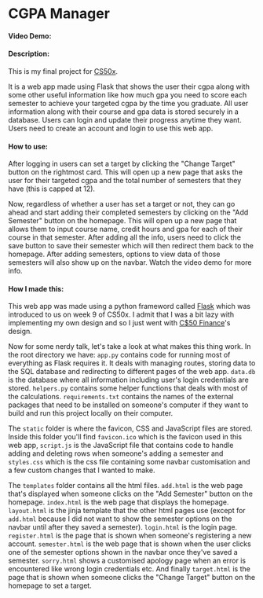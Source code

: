 # CGPA Manager
#### Video Demo:  <URL HERE>
#### Description:
This is my final project for [CS50x](https://cs50.harvard.edu/x/).

It is a web app made using Flask that shows the user their cgpa along with some other useful information like how much gpa you need to score each semester to achieve your targeted cgpa by the time you graduate. All user information along with their course and gpa data is stored securely in a database. Users can login and update their progress anytime they want. Users need to create an account and login to use this web app.

#### How to use:
After logging in users can set a target by clicking the "Change Target" button on the rightmost card. This will open up a new page that asks the user for their targeted cgpa and the total number of semesters that they have (this is capped at 12).

Now, regardless of whether a user has set a target or not, they can go ahead and start adding their completed semesters by clicking on the "Add Semester" button on the homepage. This will open up a new page that allows them to input course name, credit hours and gpa for each of their course in that semester. After adding all the info, users need to click the save button to save their semester which will then redirect them back to the homepage. After adding semesters, options to view data of those semesters will also show up on the navbar.
Watch the video demo for more info.

#### How I made this:
This web app was made using a python frameword called [Flask](https://flask.palletsprojects.com/en/3.0.x/) which was introduced to us on week 9 of CS50x. I admit that I was a bit lazy with implementing my own design and so I just went with [C$50 Finance](https://finance.cs50.net/login)'s design.

Now for some nerdy talk, let's take a look at what makes this thing work.
In the root directory we have:
`app.py` contains code for running most of everything as Flask requires it. It deals with managing routes, storing data to the SQL database and redirecting to different pages of the web app.
`data.db` is the database where all information including user's login credentials are stored.
`helpers.py` contains some helper functions that deals with most of the calculations.
`requirements.txt` contains the names of the external packages that need to be installed on someone's computer if they want to build and run this project locally on their computer.

The `static` folder is where the favicon, CSS and JavaScript files are stored. Inside this folder you'll find `favicon.ico` which is the favicon used in this web app, `script.js` is the JavaScript file that contains code to handle adding and deleting rows when someone's adding a semester and `styles.css` which is the css file containing some navbar customisation and a few custom changes that I wanted to make.

The `templates` folder contains all the html files.
`add.html` is the web page that's displayed when someone clicks on the "Add Semester" button on the homepage.
`index.html` is the web page that displays the homepage.
`layout.html` is the jinja template that the other html pages use (except for `add.html` because I did not want to show the semester options on the navbar until after they saved a semester).
`login.html` is the login page.
`register.html` is the page that is shown when someone's registering a new account.
`semester.html` is the web page that is shown when the user clicks one of the semester options shown in the navbar once they've saved a semester.
`sorry.html` shows a customised apology page when an error is encountered like wrong login credentials etc.
And finally `target.html` is the page that is shown when someone clicks the "Change Target" button on the homepage to set a target.

